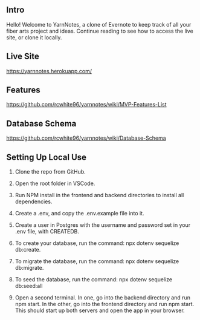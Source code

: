 ## Intro

Hello! Welcome to YarnNotes, a clone of Evernote to keep track of all your fiber arts project and ideas. Continue reading to see how to access the live site, or clone it locally.

## Live Site

https://yarnnotes.herokuapp.com/

## Features

https://github.com/rcwhite96/yarnnotes/wiki/MVP-Features-List

## Database Schema

https://github.com/rcwhite96/yarnnotes/wiki/Database-Schema

## Setting Up Local Use

1. Clone the repo from GitHub.

2. Open the root folder in VSCode.

3. Run NPM install in the frontend and backend directories to install all dependencies.

4. Create a .env, and copy the .env.example file into it.

5. Create a user in Postgres with the username and password set in your .env file, with CREATEDB.

6. To create your database, run the command: npx dotenv sequelize db:create.

7. To migrate the database, run the command: npx dotenv sequelize db:migrate.

8. To seed the database, run the command: npx dotenv sequelize db:seed:all

9. Open a second terminal. In one, go into the backend directory and run npm start. In the other, go into the frontend directory and run npm start. This should start up both servers and open the app in your browser.

